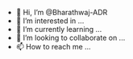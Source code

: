 - 👋 Hi, I’m @Bharathwaj-ADR
- 👀 I’m interested in ...
- 🌱 I’m currently learning ...
- 💞️ I’m looking to collaborate on ...
- 📫 How to reach me ...

<!---
Bharathwaj-ADR/Bharathwaj-ADR is a ✨ special ✨ repository because its `README.md` (this file) appears on your GitHub profile.
You can click the Preview link to take a look at your changes.
--->
